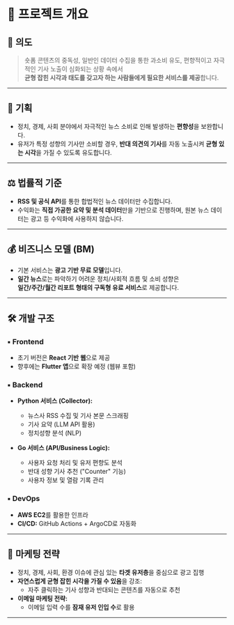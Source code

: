 # 🧭 프로젝트 개요

## 🎯 의도

> 숏폼 콘텐츠의 중독성, 일반인 데이터 수집을 통한 과소비 유도, 편향적이고 자극적인 기사 노출이 심화되는 상황 속에서  
> **균형 잡힌 시각과 태도를 갖고자 하는 사람들에게 필요한 서비스를 제공**합니다.

---

## 🧠 기획

- 정치, 경제, 사회 분야에서 자극적인 뉴스 소비로 인해 발생하는 **편향성**을 보완합니다.
- 유저가 특정 성향의 기사만 소비할 경우, **반대 의견의 기사**를 자동 노출시켜 **균형 있는 시각**을 가질 수 있도록 유도합니다.

---

## ⚖️ 법률적 기준

- **RSS 및 공식 API**를 통한 합법적인 뉴스 데이터만 수집합니다.
- 수익화는 **직접 가공한 요약 및 분석 데이터**만을 기반으로 진행하며, 원본 뉴스 데이터는 광고 등 수익화에 사용하지 않습니다.

---

## 💰 비즈니스 모델 (BM)

- 기본 서비스는 **광고 기반 무료 모델**입니다.
- **일간 뉴스**로는 파악하기 어려운 정치/사회적 흐름 및 소비 성향은  
  **일간/주간/월간 리포트 형태의 구독형 유료 서비스**로 제공합니다.

---

## 🛠️ 개발 구조

### ▪ Frontend

- 초기 버전은 **React 기반 웹**으로 제공
- 향후에는 **Flutter 앱**으로 확장 예정 (웹뷰 포함)

### ▪ Backend

- **Python 서비스 (Collector):**
  - 뉴스사 RSS 수집 및 기사 본문 스크래핑
  - 기사 요약 (LLM API 활용)
  - 정치성향 분석 (NLP)
  
- **Go 서비스 (API/Business Logic):**
  - 사용자 요청 처리 및 유저 편향도 분석
  - 반대 성향 기사 추천 ("Counter" 기능)
  - 사용자 정보 및 열람 기록 관리

### ▪ DevOps

- **AWS EC2**를 활용한 인프라
- **CI/CD:** GitHub Actions + ArgoCD로 자동화

---

## 📣 마케팅 전략

- 정치, 경제, 사회, 환경 이슈에 관심 있는 **타겟 유저층**을 중심으로 광고 집행
- **자연스럽게 균형 잡힌 시각을 가질 수 있음**을 강조:
  - 자주 클릭하는 기사 성향과 반대되는 콘텐츠를 자동으로 추천
- **이메일 마케팅 전략:**
  - 이메일 입력 수를 **잠재 유저 인입 수**로 활용

---

